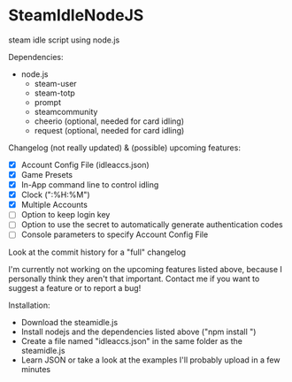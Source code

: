 # SteamIdleNodeJS
steam idle script using node.js

Dependencies:
* node.js
  * steam-user
  * steam-totp
  * prompt
  * steamcommunity
  * cheerio (optional, needed for card idling)
  * request (optional, needed for card idling)

Changelog (not really updated) & (possible) upcoming features:
- [x] Account Config File (idleaccs.json)
- [x] Game Presets
- [x] In-App command line to control idling
- [x] Clock (":%H:%M")
- [x] Multiple Accounts
- [ ] Option to keep login key
- [ ] Option to use the secret to automatically generate authentication codes
- [ ] Console parameters to specify Account Config File

Look at the commit history for a "full" changelog

I'm currently not working on the upcoming features listed above, because I personally think they aren't that important.
Contact me if you want to suggest a feature or to report a bug!

Installation:
* Download the steamidle.js
* Install nodejs and the dependencies listed above ("npm install <module>")
* Create a file named "idleaccs.json" in the same folder as the steamidle.js
 * Learn JSON or take a look at the examples I'll probably upload in a few minutes
